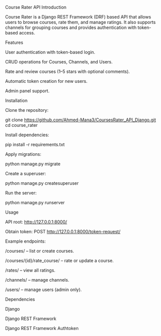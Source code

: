 Course Rater API
Introduction

Course Rater is a Django REST Framework (DRF) based API that allows users to browse courses, rate them, and manage ratings. It also supports channels for grouping courses and provides authentication with token-based access.

Features

User authentication with token-based login.

CRUD operations for Courses, Channels, and Users.

Rate and review courses (1–5 stars with optional comments).

Automatic token creation for new users.

Admin panel support.

Installation

Clone the repository:

git clone https://github.com/Ahmed-Mana3/CoursesRater_API_Django.git
cd course_rater


Install dependencies:

pip install -r requirements.txt


Apply migrations:

python manage.py migrate


Create a superuser:

python manage.py createsuperuser


Run the server:

python manage.py runserver

Usage

API root: http://127.0.0.1:8000/

Obtain token: POST http://127.0.0.1:8000/token-request/

Example endpoints:

/courses/ – list or create courses.

/courses/{id}/rate_course/ – rate or update a course.

/rates/ – view all ratings.

/channels/ – manage channels.

/users/ – manage users (admin only).

Dependencies

Django

Django REST Framework

Django REST Framework Authtoken
